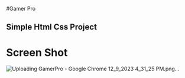 #Gamer Pro
## Simple Html Css Project

# Screen Shot
![Uploading GamerPro - Google Chrome 12_9_2023 4_31_25 PM.png…]()
